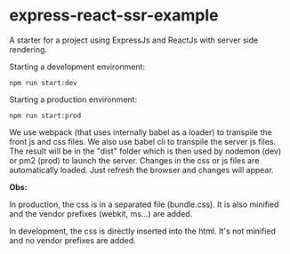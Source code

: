 # express-react-ssr-example
A starter for a project using ExpressJs and ReactJs with server side rendering.

Starting a development environment: 

    npm run start:dev

Starting a production environment: 

    npm run start:prod
    
We use webpack (that uses internally babel as a loader) to transpile the front js and css files. We also use babel cli to transpile the server js files. The result will be in the "dist" folder which is then used by nodemon (dev) or pm2 (prod) to launch the server. Changes in the css or js files are automatically loaded. Just refresh the browser and changes will appear.

**Obs:**

In production, the css is in a separated file (bundle.css). It is also minified and the vendor prefixes (webkit, ms...) are added. 

In development, the css is directly inserted into the html. It's not minified and no vendor prefixes are added.
